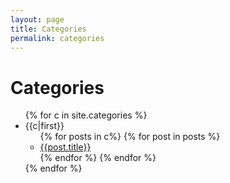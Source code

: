 ```yaml
---
layout: page
title: Categories
permalink: categories
---
```


# Categories
<ul>
{% for c in site.categories %}
    <li>{{c|first}}<ul>
        {% for posts in c%}
            {% for post in posts %}
                <li><a href="{{post.url}}">{{post.title}}</a></li>
            {% endfor %}
        {% endfor %}
        </ul></li>
{% endfor %}
</ul>